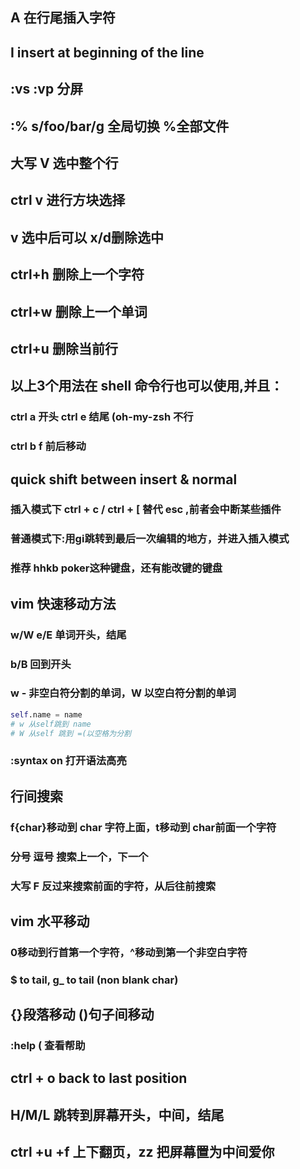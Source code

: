 
## A 在行尾插入字符
## I insert at beginning of the line

## :vs :vp 分屏

## :% s/foo/bar/g 全局切换 %全部文件

## 大写 V 选中整个行
## ctrl v 进行方块选择
## v 选中后可以 x/d删除选中

## ctrl+h 删除上一个字符
## ctrl+w 删除上一个单词
## ctrl+u 删除当前行

## 以上3个用法在 shell 命令行也可以使用,并且：
### ctrl a 开头 ctrl e 结尾 (oh-my-zsh 不行
### ctrl b f 前后移动

## quick shift between insert & normal
### 插入模式下 ctrl + c / ctrl + [ 替代 esc ,前者会中断某些插件
### 普通模式下:用gi跳转到最后一次编辑的地方，并进入插入模式
### 推荐 hhkb poker这种键盘，还有能改键的键盘

## vim 快速移动方法

### w/W e/E 单词开头，结尾
### b/B 回到开头
### w - 非空白符分割的单词，W 以空白符分割的单词

```python
self.name = name
# w 从self跳到 name
# W 从self 跳到 =(以空格为分割
```

### :syntax on 打开语法高亮

## 行间搜索
### f{char}移动到 char 字符上面，t移动到 char前面一个字符
### 分号 逗号 搜索上一个，下一个
### 大写 F 反过来搜索前面的字符，从后往前搜索

## vim 水平移动
### 0移动到行首第一个字符，^移动到第一个非空白字符
### $ to tail, g_ to tail (non blank char)

## {}段落移动 ()句子间移动
### :help ( 查看帮助

## ctrl + o back to last position
## H/M/L 跳转到屏幕开头，中间，结尾
## ctrl +u +f 上下翻页，zz 把屏幕置为中间爱你
